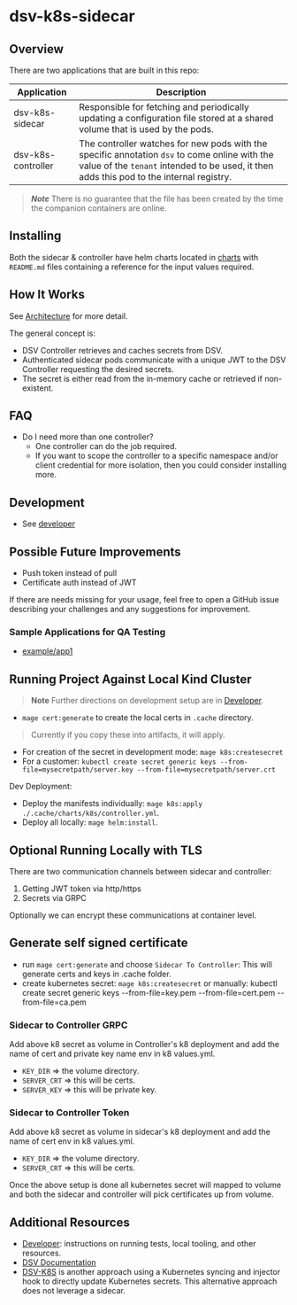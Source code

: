 # dsv-k8s-sidecar

## Overview

There are two applications that are built in this repo:

| Application        | Description                                                                                                                                                                               |
| ------------------ | ----------------------------------------------------------------------------------------------------------------------------------------------------------------------------------------- |
| dsv-k8s-sidecar    | Responsible for fetching and periodically updating a configuration file stored at a shared volume that is used by the pods.                                                               |
| dsv-k8s-controller | The controller watches for new pods with the specific annotation `dsv` to come online with the value of the `tenant` intended to be used, it then adds this pod to the internal registry. |

> **_Note_**
> There is no guarantee that the file has been created by the time the companion containers are online.

## Installing

Both the sidecar & controller have helm charts located in [charts](charts/) with `README.md` files containing a reference for the input values required.

## How It Works

See [Architecture](docs/architecture.md) for more detail.

The general concept is:

- DSV Controller retrieves and caches secrets from DSV.
- Authenticated sidecar pods communicate with a unique JWT to the DSV Controller requesting the desired secrets.
- The secret is either read from the in-memory cache or retrieved if non-existent.

## FAQ

- Do I need more than one controller?
  - One controller can do the job required.
  - If you want to scope the controller to a specific namespace and/or client credential for more isolation, then you could consider installing more.

## Development

- See [developer](docs/developer-quick-start.md)

## Possible Future Improvements

- Push token instead of pull
- Certificate auth instead of JWT

If there are needs missing for your usage, feel free to open a GitHub issue describing your challenges and any suggestions for improvement.

### Sample Applications for QA Testing

- [example/app1](examples/app1)

## Running Project Against Local Kind Cluster

> **Note**
> Further directions on development setup are in [Developer](docs/setup-project.md).

- `mage cert:generate` to create the local certs in `.cache` directory.

> Currently if you copy these into artifacts, it will apply.

- For creation of the secret in development mode: `mage k8s:createsecret`
- For a customer: `kubectl create secret generic keys --from-file=mysecretpath/server.key --from-file=mysecretpath/server.crt`

Dev Deployment:

- Deploy the manifests individually: `mage k8s:apply ./.cache/charts/k8s/controller.yml`.
- Deploy all locally: `mage helm:install`.

## Optional Running Locally with TLS

There are two communication channels between sidecar and controller:

1. Getting JWT token via http/https
2. Secrets via GRPC

Optionally we can encrypt these communications at container level.

## Generate self signed certificate

- run `mage cert:generate` and choose `Sidecar To Controller`: This will generate certs and keys in .cache folder.
- create kubernetes secret: `mage k8s:createsecret` or manually: kubectl create secret generic keys --from-file=key.pem --from-file=cert.pem --from-file=ca.pem

### Sidecar to Controller GRPC

Add above k8 secret as volume in Controller's k8 deployment and add the name of cert and private key name env in k8 values.yml.

- `KEY_DIR` => the volume directory.
- `SERVER_CRT` => this will be certs.
- `SERVER_KEY` => this will be private key.

### Sidecar to Controller Token

Add above k8 secret as volume in sidecar's k8 deployment and add the name of cert env in k8 values.yml.

- `KEY_DIR` => the volume directory.
- `SERVER_CRT` => this will be certs.

Once the above setup is done all kubernetes secret will mapped to volume and both the sidecar and controller will pick certificates up from volume.

## Additional Resources

- [Developer](docs/setup-project.md): instructions on running tests, local tooling, and other resources.
- [DSV Documentation](https://docs.delinea.com/dsv/current?ref=githubrepo)
- [DSV-K8S](https://github.com/DelineaXPM/dsv-k8s) is another approach using a Kubernetes syncing and injector hook to directly update Kubernetes secrets.
  This alternative approach does not leverage a sidecar.

